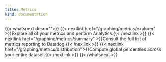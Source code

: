 ```yaml
---
title: Metrics
kind: documentation
---
```


{{< whatsnext desc="">}}
    {{< nextlink href="/graphing/metrics/explorer" >}}Explore all of your metrics and perform Analytics.{{< /nextlink >}}
    {{< nextlink href="/graphing/metrics/summary" >}}Consult the full list of metrics reporting to Datadog.{{< /nextlink >}}
    {{< nextlink href="/graphing/metrics/distribution" >}}Compute global percentiles across your entire dataset.{{< /nextlink >}}
{{< /whatsnext >}}
